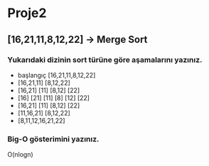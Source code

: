 # Proje2

## [16,21,11,8,12,22] -> Merge Sort

### Yukarıdaki dizinin sort türüne göre aşamalarını yazınız.
* başlangıç [16,21,11,8,12,22]
* [16,21,11] [8,12,22]
* [16,21] [11] [8,12] [22]
* [16] [21] [11] [8] [12] [22]
* [16,21] [11] [8,12] [22]
* [11,16,21] [8,12,22]
* [8,11,12,16,21,22]

### Big-O gösterimini yazınız.
O(nlogn)